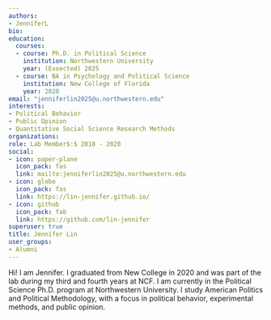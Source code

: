 ```yaml
---
authors:
- JenniferL
bio: 
education:
  courses:
  - course: Ph.D. in Political Science
    institution: Northwestern University
    year: (Exoected) 2025
  - course: BA in Psychology and Political Science
    institution: New College of Florida
    year: 2020
email: "jenniferlin2025@u.northwestern.edu"
interests:
- Political Behavior
- Public Opinion
- Quantitative Social Science Research Methods
organizations:
role: Lab Member$:$ 2018 - 2020
social:
- icon: paper-plane
  icon_pack: fas
  link: mailto:jenniferlin2025@u.northwestern.edu
- icon: globe
  icon_pack: fas
  link: https://lin-jennifer.github.io/
- icon: github
  icon_pack: fab
  link: https://github.com/lin-jennifer
superuser: true
title: Jennifer Lin
user_groups:
- Alumni
---
```


Hi! I am Jennifer. I graduated from New College in 2020 and was part of the lab during my third and fourth years at NCF. I am currently in the Political Science Ph.D. program at Northwestern University. I study American Politics and Political Methodology, with a focus in political behavior, experimental methods, and public opinion.


